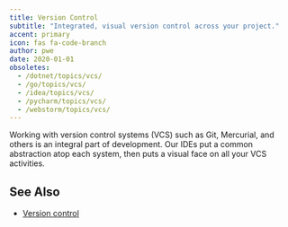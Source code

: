 ```yaml
---
title: Version Control
subtitle: "Integrated, visual version control across your project."
accent: primary
icon: fas fa-code-branch
author: pwe
date: 2020-01-01
obsoletes:
  - /dotnet/topics/vcs/
  - /go/topics/vcs/
  - /idea/topics/vcs/
  - /pycharm/topics/vcs/
  - /webstorm/topics/vcs/
---
```


Working with version control systems (VCS) such as Git, Mercurial, and others is an integral part of development. Our
IDEs put a common abstraction atop each system, then puts a visual face on all your VCS activities.

## See Also

- [Version control](https://www.jetbrains.com/help/idea/version-control-integration.html)
